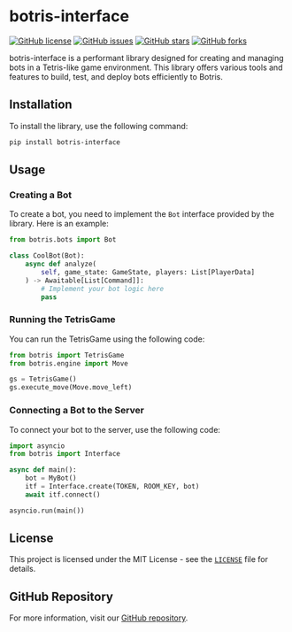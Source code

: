 # botris-interface

[![GitHub license](https://img.shields.io/github/license/lunathanael/botris-interface)](https://github.com/lunathanael/botris-interface/blob/main/LICENSE)
[![GitHub issues](https://img.shields.io/github/issues/lunathanael/botris-interface)](https://github.com/lunathanael/botris-interface/issues)
[![GitHub stars](https://img.shields.io/github/stars/lunathanael/botris-interface?style=social)](https://github.com/lunathanael/botris-interface/stargazers)
[![GitHub forks](https://img.shields.io/github/forks/lunathanael/botris-interface?style=social)](https://github.com/lunathanael/botris-interface/network/members)

botris-interface is a performant library designed for creating and managing bots in a Tetris-like game environment. This library offers various tools and features to build, test, and deploy bots efficiently to Botris.

## Installation

To install the library, use the following command:

```sh
pip install botris-interface
```

## Usage

### Creating a Bot

To create a bot, you need to implement the `Bot` interface provided by the library. Here is an example:

```python
from botris.bots import Bot

class CoolBot(Bot):
    async def analyze(
        self, game_state: GameState, players: List[PlayerData]
    ) -> Awaitable[List[Command]]:
        # Implement your bot logic here
        pass
```

### Running the TetrisGame

You can run the TetrisGame using the following code:

```python
from botris import TetrisGame
from botris.engine import Move

gs = TetrisGame()
gs.execute_move(Move.move_left)
```

### Connecting a Bot to the Server

To connect your bot to the server, use the following code:

```python
import asyncio
from botris import Interface

async def main():
    bot = MyBot()
    itf = Interface.create(TOKEN, ROOM_KEY, bot)
    await itf.connect()

asyncio.run(main())
```

## License

This project is licensed under the MIT License - see the [`LICENSE`](command:_github.copilot.openRelativePath?%5B%7B%22scheme%22%3A%22file%22%2C%22authority%22%3A%22%22%2C%22path%22%3A%22%2FC%3A%2FUsers%2Flunat%2FDesktop%2Fbotris-interface%2FLICENSE%22%2C%22query%22%3A%22%22%2C%22fragment%22%3A%22%22%7D%5D "c:\Users\lunat\Desktop\botris-interface\LICENSE") file for details.

## GitHub Repository

For more information, visit our [GitHub repository](https://github.com/lunathanael/botris-interface).